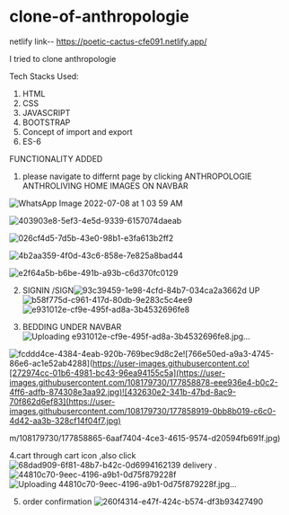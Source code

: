 # clone-of-anthropologie

netlify link--       https://poetic-cactus-cfe091.netlify.app/

I tried to clone anthropologie 

Tech Stacks Used:
1. HTML
2. CSS
3. JAVASCRIPT
4. BOOTSTRAP
5. Concept of import and export
6. ES-6

FUNCTIONALITY ADDED

1.  please  navigate to differnt page by clicking ANTHROPOLOGIE ANTHROLIVING HOME IMAGES ON NAVBAR 

![WhatsApp Image 2022-07-08 at 1 03 59 AM](https://user-images.githubusercontent.com/108179730/177857980-81fa1644-a150-43f7-ade0-966cbd9153e5.jpeg)

![403903e8-5ef3-4e5d-9339-6157074daeab](https://user-images.githubusercontent.com/108179730/177858248-dc8ed1a6-450d-4661-bdc8-360120ae7cef.jpg)

![026cf4d5-7d5b-43e0-98b1-e3fa613b2ff2](https://user-images.githubusercontent.com/108179730/177858401-d456b5fe-0da7-46a4-8f3a-28c144f8b75a.jpg)

![4b2aa359-4f0d-43c6-858e-7e825a8bad44](https://user-images.githubusercontent.com/108179730/177858426-a28f012c-4c1b-4f65-9257-860510ab0b23.jpg)

![e2f64a5b-b6be-491b-a93b-c6d370fc0129](https://user-images.githubusercontent.com/108179730/177858447-092d0dcc-e99d-4781-b664-4e6ed4f50524.jpg)


2. SIGNIN /SIGN![93c39459-1e98-4cfd-84b7-034ca2a3662d](https://user-images.githubusercontent.com/108179730/177858556-5fe30fec-3a5a-4472-b61e-e8cce28ef88b.jpg)
UP ![b58f775d-c961-417d-80db-9e283c5c4ee9](https://user-images.githubusercontent.com/108179730/177858623-1b30cfbf-8972-4784-89c3-9ddf37ebffab.jpg)
![e931012e-cf9e-495f-ad8a-3b4532696fe8](https://user-images.githubusercontent.com/108179730/177858779-a32538a9-d74c-484c-aed7-3e12a0214e2a.jpg)

3. BEDDING UNDER NAVBAR
![Uploading e931012e-cf9e-495f-ad8a-3b4532696fe8.jpg…]()

![fcddd4ce-4384-4eab-920b-769bec9d8c2e](https://user-images.githubusercontent.com/108179730/177858849-861b3e7d-6385-4361-8b11-e3f67d0d4174.jpg)![766e50ed-a9a3-4745-86e6-ac1e52ab4288](https://user-images.githubusercontent.co![272974cc-01b6-4981-bc43-96ea94155c5a](https://user-images.githubusercontent.com/108179730/177858878-eee936e4-b0c2-4ff6-adfb-874308e3aa92.jpg)![432630e2-341b-47bd-8ac9-70f862d6ef83](https://user-images.githubusercontent.com/108179730/177858919-0bb8b019-c6c0-4d42-aa3b-328cf14f04f7.jpg)



m/108179730/177858865-6aaf7404-4ce3-4615-9574-d20594fb691f.jpg)


4.cart through cart icon ,also click![68dad909-6f81-48b7-b42c-0d6994162139](https://user-images.githubusercontent.com/108179730/177859016-0db70734-e321-465b-96e1-f810719e467a.jpg)
 delivery .
![44810c70-9eec-4196-a9b1-0d75f879228f](https://user-images.githubusercontent.com/108179730/177859053-72ad6a57-849e-455a-b91f-ea9d4dd247d2.jpg)
![Uploading 44810c70-9eec-4196-a9b1-0d75f879228f.jpg…]()

5. order confirmation 
![260f4314-e47f-424c-b574-df3b93427490](https://user-images.githubusercontent.com/108179730/177859123-5e73e54d-c9b6-45d1-a43e-d7cee6428e65.jpg)




